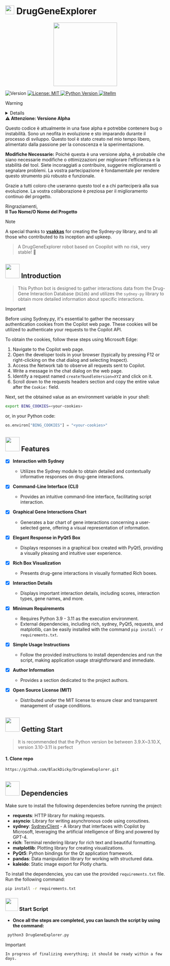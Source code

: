 # <img src="https://i.ibb.co/bJtL1KV/52f6be4a-16d2-4f31-8e90-b8cd20670810-removebg.png" width="28px" /> DrugGeneExplorer

<div align="center">
  <img width="200" src="https://i.ibb.co/bJtL1KV/52f6be4a-16d2-4f31-8e90-b8cd20670810-removebg.png">
</div>
<p>
  <img alt="Version" src="https://img.shields.io/badge/version-1.0.0-blue.svg?cacheSeconds=2592000" />
  <a href="#" target="_blank">
    <img alt="License: MIT" src="https://img.shields.io/badge/License-MIT-green.svg" />
  </a>
  <a href="https://www.python.org/">
    <img
      alt="Python Version"
      src="https://img.shields.io/badge/Python-%3E=3.9,%3C=3.12-red"
    />
  </a>
  <a href="https://github.com/BerriAI/litellm">
    <img
      alt="litellm"
      src="https://img.shields.io/badge/%20%F0%9F%9A%85%20liteLLM-OpenAI%7CBing%7CSydney%7CDGBDI-blue?color=blue"
    />
  </a>
</p>


> [!WARNING]
> <details> 
  <summary><strong>⚠️ Attenzione: Versione Alpha</strong></summary>

Questo codice è attualmente in una fase alpha e potrebbe contenere bug o instabilità. Sono un neofita in evoluzione e sto imparando durante il processo di sviluppo. Questo tool è stato creato nel mio tempo libero, alimentato dalla passione per la conoscenza e la sperimentazione.

**Modifiche Necessarie:**
Poiché questa è una versione alpha, è probabile che siano necessarie modifiche o ottimizzazioni per migliorare l'efficienza e la stabilità del tool. Siete incoraggiati a contribuire, suggerire miglioramenti o segnalare problemi. La vostra partecipazione è fondamentale per rendere questo strumento più robusto e funzionale.

Grazie a tutti coloro che useranno questo tool e a chi parteciperà alla sua evoluzione. La vostra collaborazione è preziosa per il miglioramento continuo del progetto.

Ringraziamenti,  
**Il Tuo Nome/O Nome del Progetto**
</details>


> [!NOTE]
> A special thanks to **[vsakkas](https://github.com/vsakkas/sydney.py/)** for creating the Sydney-py library, and to all those who contributed to its inception and upkeep.



> A DrugGeneExplorer robot based on Coopilot with no risk, very stable! 🚀


## <img src="https://i.ibb.co/nRxHpxT/medicine.png" width="45px" /> Introduction

> This Python bot is designed to gather interactions data from the Drug-Gene Interaction Database (`DGIdb`) and utilizes the `sydney-py` library to obtain more detailed information about specific interactions.

> [!IMPORTANT]
> Before using Sydney.py, it's essential to gather the necessary authentication cookies from the Copilot web page. These cookies will be utilized to authenticate your requests to the Copilot API.

To obtain the cookies, follow these steps using Microsoft Edge:

1. Navigate to the Copilot web page.
2. Open the developer tools in your browser (typically by pressing F12 or right-clicking on the chat dialog and selecting Inspect).
3. Access the Network tab to observe all requests sent to Copilot.
4. Write a message in the chat dialog on the web page.
5. Identify a request named `create?bundleVersion=XYZ` and click on it.
6. Scroll down to the requests headers section and copy the entire value after the `Cookie:` field.

Next, set the obtained value as an environment variable in your shell:

```bash
export BING_COOKIES=<your-cookies>
```
or, in your Python code:

```python 
os.environ["BING_COOKIES"] = "<your-cookies>"
```


## <img src="https://i.ibb.co/LPp8y3N/genes.png" width="45px" /> Features

- [x] **Interaction with Sydney**
  - Utilizes the Sydney module to obtain detailed and contextually informative responses on drug-gene interactions.

- [x] **Command-Line Interface (CLI)**
  - Provides an intuitive command-line interface, facilitating script interaction.

- [x] **Graphical Gene Interactions Chart**
  - Generates a bar chart of gene interactions concerning a user-selected gene, offering a visual representation of information.

- [x] **Elegant Response in PyQt5 Box**
  - Displays responses in a graphical box created with PyQt5, providing a visually pleasing and intuitive user experience.

- [x] **Rich Box Visualization**
  - Presents drug-gene interactions in visually formatted Rich boxes.

- [x] **Interaction Details**
  - Displays important interaction details, including scores, interaction types, gene names, and more.

- [x] **Minimum Requirements**
  - Requires Python 3.9 - 3.11 as the execution environment.
  - External dependencies, including rich, sydney, PyQt5, requests, and matplotlib, can be easily installed with the command `pip install -r requirements.txt`.

- [x] **Simple Usage Instructions**
  - Follow the provided instructions to install dependencies and run the script, making application usage straightforward and immediate.

- [x] **Author Information**
  - Provides a section dedicated to the project authors.

- [x] **Open Source License (MIT)**
  - Distributed under the MIT license to ensure clear and transparent management of usage conditions.



## <img src="https://i.ibb.co/CbsKHRq/start-button.png" width="45px" /> Getting Start

> It is recommended that the Python version be between 3.9.X~3.10.X, version 3.10-3.11 is perfect

#### 1. Clone repo

```bash
https://github.com/BlackDicky/DrugGeneExplorer.git
```

## <img src="https://i.ibb.co/ZG8JF1H/database.png" width="45px" /> Dependencies

Make sure to install the following dependencies before running the project:

- **requests**: HTTP library for making requests.
- **asyncio**: Library for writing asynchronous code using coroutines.
- **sydney**: [SydneyClient](https://github.com/vsakkas/sydney.py) - A library that interfaces with Copilot by Microsoft, leveraging the artificial intelligence of Bing and powered by GPT-4.
- **rich**: Terminal rendering library for rich text and beautiful formatting.
- **matplotlib**: Plotting library for creating visualizations.
- **PyQt5**: Python bindings for the Qt application framework.
- **pandas**: Data manipulation library for working with structured data.
- **kaleido**: Static image export for Plotly charts.

To install the dependencies, you can use the provided `requirements.txt` file. Run the following command:

```bash
pip install -r requirements.txt
```

### <img src="https://i.ibb.co/SdDdstT/gene-therapy.png" width="40px" /> Start Script


- **Once all the steps are completed, you can launch the script by using the command:**
```bash
 python3 DrugGeneExplorer.py
 ```

> [!IMPORTANT]
> `In progress of finalizing everything; it should be ready within a few days.`
